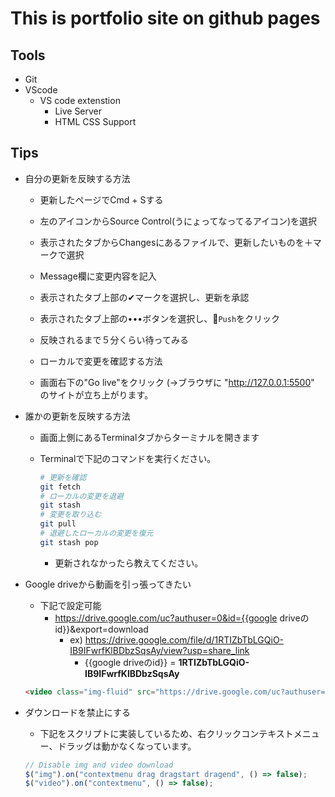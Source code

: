 # This is portfolio site on github pages

## Tools
* Git
* VScode
  * VS code extenstion
    * Live Server
    * HTML CSS Support

## Tips
* 自分の更新を反映する方法
  * 更新したページでCmd + Sする
  * 左のアイコンからSource Control(うにょってなってるアイコン)を選択
  * 表示されたタブからChangesにあるファイルで、更新したいものを＋マークで選択
  * Message欄に変更内容を記入
  * 表示されたタブ上部の✔︎マークを選択し、更新を承認
  * 表示されたタブ上部の•••ボタンを選択し、`Push`をクリック
  * 反映されるまで５分くらい待ってみる

  * ローカルで変更を確認する方法
  * 画面右下の"Go live"をクリック (→ブラウザに "http://127.0.0.1:5500" のサイトが立ち上がります。

* 誰かの更新を反映する方法
  * 画面上側にあるTerminalタブからターミナルを開きます
  * Terminalで下記のコマンドを実行ください。

    ```bash
    # 更新を確認
    git fetch
    # ローカルの変更を退避
    git stash
    # 変更を取り込む
    git pull
    # 退避したローカルの変更を復元
    git stash pop
    ```

    * 更新されなかったら教えてください。

* Google driveから動画を引っ張ってきたい
  * 下記で設定可能
    * https://drive.google.com/uc?authuser=0&id={{google driveのid}}&export=download
      * ex) https://drive.google.com/file/d/1RTIZbTbLGQiO-IB9IFwrfKlBDbzSqsAy/view?usp=share_link
        * {{google driveのid}} = __1RTIZbTbLGQiO-IB9IFwrfKlBDbzSqsAy__

  ```html
  <video class="img-fluid" src="https://drive.google.com/uc?authuser=0&id=1AFcGuE0fKJDK6KR37T_feLTdP7a8Kasc&export=download" controls controlsList="nodownload noremoteplayback" alt="video" loop oncontextmenu="return false;"></video>
  ```

* ダウンロードを禁止にする
  * 下記をスクリプトに実装しているため、右クリックコンテキストメニュー、ドラッグは動かなくなっています。

  ```javascript
  // Disable img and video download
  $("img").on("contextmenu drag dragstart dragend", () => false);
  $("video").on("contextmenu", () => false);
  ```

